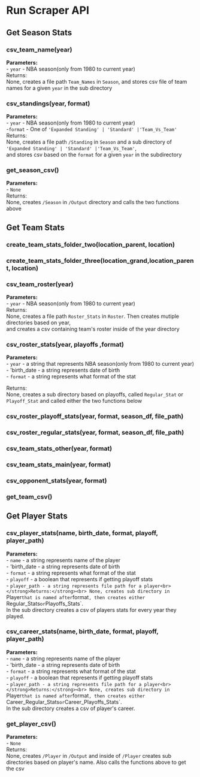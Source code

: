 # Run Scraper API
## Get Season Stats
### csv_team_name(year)
<strong>Parameters:</strong><br>
    - `year` - NBA season(only from 1980 to current year)<br>
</strong>Returns:</strong><br>
None, creates a file path `Team_Names` in `Season`, and stores csv file of team names for a given `year` in the sub directory<br>

### csv_standings(year, format)
<strong>Parameters:</strong><br>
    - `year`  - NBA season(only from 1980 to current year)<br>
    -`format` - One of `'Expanded Standing' | 'Standard' |'Team_Vs_Team'`<br>
</strong>Returns:</strong><br>
None, creates a file path `/Standing` in `Season` and a sub directory of `'Expanded Standing' | 'Standard' |'Team_Vs_Team'`,<br>
and stores csv based on the `format` for a given `year` in the subdirectory<br>

### get_season_csv()
<strong>Parameters:</strong><br>
    - `None`<br>
</strong>Returns:</strong><br>
None, creates `/Season` in `/Output` directory and calls the two functions above<br>

## Get Team Stats
### create_team_stats_folder_two(location_parent, location)

### create_team_stats_folder_three(location_grand,location_parent, location)

### csv_team_roster(year)
<strong>Parameters:</strong><br>
    - `year` - NBA season(only from 1980 to current year)<br>
</strong>Returns:</strong><br>
None, creates a file path `Roster_Stats` in `Roster`. Then creates mutiple directories based on year,<br> 
and creates a csv containing team's roster inside of the year directory<br> 

### csv_roster_stats(year, playoffs ,format) 
<strong>Parameters:</strong><br>
    - `year`       - a string that represents NBA season(only from 1980 to current year)<br>
    - 'birth_date  - a string represents date of birth<br>
    - `format`     - a string represents what format of the stat<br>

</strong>Returns:</strong><br>
None, creates a sub directory based on playoffs, called `Regular_Stat` or `Playoff_Stat` and called either the two functions below<br>

### csv_roster_playoff_stats(year, format, season_df, file_path)

### csv_roster_regular_stats(year, format, season_df, file_path) 

### csv_team_stats_other(year, format)

### csv_team_stats_main(year, format)

### csv_opponent_stats(year, format)

### get_team_csv()

## Get Player Stats
### csv_player_stats(name, birth_date, format, playoff, player_path) 
<strong>Parameters:</strong><br>
    - `name`       - a string represents name of the player<br>
    - 'birth_date  - a string represents date of birth<br>
    - `format`     - a string represents what format of the stat<br>
    - `playoff`    - a boolean that represents if getting playoff stats<br>
    - `player_path - a string represents file path for a player<br>
</strong>Returns:</strong><br>
None, creates sub directory in `Player` that is named after `format`, then creates either `Regular_Stats` or `Playoffs_Stats`.<br>
In the sub directory creates a csv of players stats for every year they played.<br>

### csv_career_stats(name, birth_date, format, playoff, player_path)
<strong>Parameters:</strong><br>
    - `name`       - a string represents name of the player<br>
    - 'birth_date  - a string represents date of birth<br>
    - `format`     - a string represents what format of the stat<br>
    - `playoff`    - a boolean that represents if getting playoff stats<br>
    - `player_path - a string represents file path for a player<br>
</strong>Returns:</strong><br>
None, creates sub directory in `Player` that is named after `format`, then creates either `Career_Regular_Stats` or `Career_Playoffs_Stats`.<br>
In the sub directory creates a csv of player's career.<br>

### get_player_csv()
<strong>Parameters:</strong><br>
    - `None`<br>
</strong>Returns:</strong><br>
None, creates `/Player` in `/Output` and inside of `/Player` creates sub directories based on player's name. Also calls the functions above to get the csv<br>
